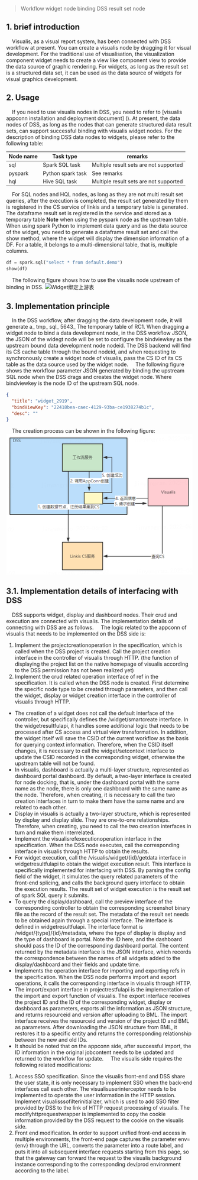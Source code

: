 > Workflow widget node binding DSS result set node

## 1. brief introduction

&nbsp;&nbsp;&nbsp;&nbsp;Visualis, as a visual report system, has been connected with DSS workflow at present. You can create a visualis node by dragging it for visual development. For the traditional use of visualisation, the visualization component widget needs to create a view like component view to provide the data source of graphic rendering. For widgets, as long as the result set is a structured data set, it can be used as the data source of widgets for visual graphics development.

## 2. Usage
&nbsp;&nbsp;&nbsp;&nbsp;If you need to use visualis nodes in DSS, you need to refer to [visualis appconn installation and deployment document] (). At present, the data nodes of DSS, as long as the nodes that can generate structured data result sets, can support successful binding with visualis widget nodes. For the description of binding DSS data nodes to widgets, please refer to the following table:

|Node name|Task type|remarks|
|-----|-----|-----|
|sql|Spark SQL task|Multiple result sets are not supported|
|pyspark|Python spark task|See remarks|
|hql|Hive SQL task|Multiple result sets are not supported|
&nbsp;&nbsp;&nbsp;&nbsp;For SQL nodes and HQL nodes, as long as they are not multi result set queries, after the execution is completed, the result set generated by them is registered in the CS service of linkis and a temporary table is generated. The dataframe result set is registered in the service and stored as a temporary table **Note** when using the pyspark node as the upstream table. When using spark Python to implement data query and as the data source of the widget, you need to generate a dataframe result set and call the show method, where the widget will display the dimension information of a DF. For a table, it belongs to a multi-dimensional table, that is, multiple columns.
```python
df = spark.sql("select * from default.demo")
show(df)
```
&nbsp;&nbsp;&nbsp;&nbsp;The following figure shows how to use the visualis node upstream of binding in DSS.
![Widget绑定上游表]()

## 3. Implementation principle
&nbsp;&nbsp;&nbsp;&nbsp;In the DSS workflow, after dragging the data development node, it will generate a_ tmp_ sql_ 5643_ The temporary table of RC1. When dragging a widget node to bind a data development node, in the DSS workflow JSON, the JSON of the widegt node will be set to configure the bindviewkey as the upstream bound data development node nodeid. The DSS backend will find its CS cache table through the bound nodeid, and when requesting to synchronously create a widget node of visualis, pass the CS ID of its CS table as the data source used by the widget node.
&nbsp;&nbsp;&nbsp;&nbsp;The following figure shows the workflow parameter JSON generated by binding the upstream SQL node when the DSS drags and creates the widget node. Where bindviewkey is the node ID of the upstream SQL node.
```json
{
  "title": "widget_2919",
  "bindViewKey": "22418bea-caec-4129-93ba-ce1938274b1c",
  "desc": ""
}
```
&nbsp;&nbsp;&nbsp;&nbsp;The creation process can be shown in the following figure:
![绑定数据节点](../images/sql_databind.png)

## 3.1. Implementation details of interfacing with DSS
&nbsp;&nbsp;&nbsp;&nbsp;DSS supports widget, display and dashboard nodes. Their crud and execution are connected with visualis. The implementation details of connecting with DSS are as follows.
&nbsp;&nbsp;&nbsp;&nbsp;The logic related to the appconn of visualis that needs to be implemented on the DSS side is:
1. Implement the projectcreationoperation in the specification, which is called when the DSS project is created. Call the project creation interface in the controller of visualis through HTTP. (the function of displaying the project list on the native homepage of visualis according to the DSS permission has not been realized yet)
2. Implement the crud related operation interface of ref in the specification. It is called when the DSS node is created. First determine the specific node type to be created through parameters, and then call the widget, display or widget creation interface in the controller of visualis through HTTP.
  * The creation of a widget does not call the default interface of the controller, but specifically defines the /widget/smartcreate interface. In the widgetresultfulapi, it handles some additional logic that needs to be processed after CS access and virtual view transformation. In addition, the widget itself will save the CSID of the current workflow as the basis for querying context information. Therefore, when the CSID itself changes, it is necessary to call the widget/setcontext interface to update the CSID recorded in the corresponding widget, otherwise the upstream table will not be found.
  * In visualis, dashboard is actually a multi-layer structure, represented as dashboard portal dashboard. By default, a two-layer interface is created for node docking, that is, under the dashboard portal with the same name as the node, there is only one dashboard with the same name as the node. Therefore, when creating, it is necessary to call the two creation interfaces in turn to make them have the same name and are related to each other.
  * Display in visualis is actually a two-layer structure, which is represented by display and display slide. They are one-to-one relationships. Therefore, when creating, you need to call the two creation interfaces in turn and make them interrelated.
  * Implement the visualisrefexecutionoperation interface in the specification. When the DSS node executes, call the corresponding interface in visualis through HTTP to obtain the results.
  * For widget execution, call the /visualis/widget/{id}/getdata interface in widgetresultfulapi to obtain the widget execution result. This interface is specifically implemented for interfacing with DSS. By parsing the config field of the widget, it simulates the query related parameters of the front-end splicing, and calls the background query interface to obtain the execution results. The result set of widget execution is the result set of spark SQL query it submits.
  * To query the display/dashboard, call the preview interface of the corresponding controller to obtain the corresponding screenshot binary file as the record of the result set. The metadata of the result set needs to be obtained again through a special interface. The interface is defined in widgetresultfulapi. The interface format is /widget/{type}/{id}/metadata, where the type of display is display and the type of dashboard is portal. Note the ID here, and the dashboard should pass the ID of the corresponding dashboard portal. The content returned by the metadata interface is the JSON interface, which records the correspondence between the names of all widgets added to the display/dashboard and their fields and update time.
  * Implements the operation interface for importing and exporting refs in the specification. When the DSS node performs import and export operations, it calls the corresponding interface in visualis through HTTP.
  * The import/export interface in projectrestfulapi is the implementation of the import and export function of visualis. The export interface receives the project ID and the ID of the corresponding widget, display or dashboard as parameters, exports all the information as JSON structure, and returns resourceid and version after uploading to BML. The import interface receives the resourceid and version of the project ID and BML as parameters. After downloading the JSON structure from BML, it restores it to a specific entity and returns the corresponding relationship between the new and old IDs.
  *	It should be noted that on the appconn side, after successful import, the ID information in the original jobcontent needs to be updated and returned to the workflow for update.
&nbsp;&nbsp;&nbsp;&nbsp;The visualis side requires the following related modifications:
1. Access SSO specification. Since the visualis front-end and DSS share the user state, it is only necessary to implement SSO when the back-end interfaces call each other. The visualisuserinterceptor needs to be implemented to operate the user information in the HTTP session. Implement visualisssofilterinitializer, which is used to add SSO filter provided by DSS to the link of HTTP request processing of visualis. The modifyhttprequestwrapper is implemented to copy the cookie information provided by the DSS request to the cookie on the visualis side.
2. Front end modification. In order to support unified front-end access in multiple environments, the front-end page captures the parameter env={env} through the URL, converts the parameter into a route label, and puts it into all subsequent interface requests starting from this page, so that the gateway can forward the request to the visualis background instance corresponding to the corresponding dev/prod environment according to the label.
